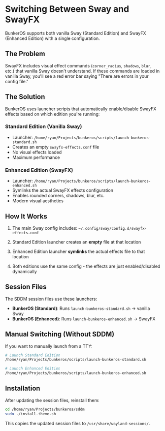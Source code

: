 # Switching Between Sway and SwayFX

BunkerOS supports both vanilla Sway (Standard Edition) and SwayFX (Enhanced Edition) with a single configuration.

## The Problem

SwayFX includes visual effect commands (`corner_radius`, `shadows`, `blur`, etc.) that vanilla Sway doesn't understand. If these commands are loaded in vanilla Sway, you'll see a red error bar saying "There are errors in your config file."

## The Solution

BunkerOS uses launcher scripts that automatically enable/disable SwayFX effects based on which edition you're running:

### Standard Edition (Vanilla Sway)
- Launcher: `/home/ryan/Projects/bunkeros/scripts/launch-bunkeros-standard.sh`
- Creates an empty `swayfx-effects.conf` file
- No visual effects loaded
- Maximum performance

### Enhanced Edition (SwayFX)
- Launcher: `/home/ryan/Projects/bunkeros/scripts/launch-bunkeros-enhanced.sh`
- Symlinks the actual SwayFX effects configuration
- Enables rounded corners, shadows, blur, etc.
- Modern visual aesthetics

## How It Works

1. The main Sway config includes: `~/.config/sway/config.d/swayfx-effects.conf`

2. Standard Edition launcher creates an **empty** file at that location

3. Enhanced Edition launcher **symlinks** the actual effects file to that location

4. Both editions use the same config - the effects are just enabled/disabled dynamically

## Session Files

The SDDM session files use these launchers:

- **BunkerOS (Standard)**: Runs `launch-bunkeros-standard.sh` → vanilla Sway
- **BunkerOS (Enhanced)**: Runs `launch-bunkeros-enhanced.sh` → SwayFX

## Manual Switching (Without SDDM)

If you want to manually launch from a TTY:

```bash
# Launch Standard Edition
/home/ryan/Projects/bunkeros/scripts/launch-bunkeros-standard.sh

# Launch Enhanced Edition
/home/ryan/Projects/bunkeros/scripts/launch-bunkeros-enhanced.sh
```

## Installation

After updating the session files, reinstall them:

```bash
cd /home/ryan/Projects/bunkeros/sddm
sudo ./install-theme.sh
```

This copies the updated session files to `/usr/share/wayland-sessions/`.

